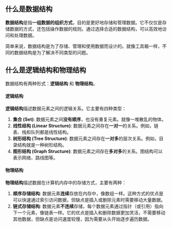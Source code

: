 ## 什么是数据结构

**数据结构**是指**一组数据的组织方式**，目的是更好地存储和管理数据。它不仅仅是存储数据的方式，还包括操作数据的规则。通过选择合适的数据结构，可以高效地访问和处理数据。

简单来说，数据结构是为了存储、管理和使用数据而设计的。就像工具箱一样，不同的数据结构是为了解决不同类型的问题。

## 什么是逻辑结构和物理结构

数据结构有两种形式：**逻辑结构** 和 **物理结构**。

#### 逻辑结构

**逻辑结构**描述数据元素之间的逻辑关系。它主要有四种类型：

1. **集合 (Set)**: 数据元素之间**没有顺序**，也没有重复元素。就像一堆散乱的物体。
2. **线性结构 (Linear Structure)**: 数据元素之间存在**一对一**的关系。例如，链表、栈和队列都是线性结构。
3. **树形结构 (Tree Structure)**: 数据元素之间存在**一对多**的层次关系。例如，目录结构就是一种树形结构。
4. **图形结构 (Graph Structure)**: 数据元素之间存在**多对多**的关系。图结构可以表示网络、路线图等。

#### 物理结构

**物理结构**描述数据在计算机内存中的存储方式，主要有两种：

1. **顺序存储结构**: 数据元素**连续**存放在内存中，像数组一样。这种方式的优点是可以快速通过索引访问数据，但缺点是插入或删除元素时需要移动大量数据。
2. **链式存储结构**: 数据元素**不连续**存储，每个数据元素通过指针（或引用）指向下一个元素，像链表一样。它的优点是插入和删除数据更加灵活，不需要移动其他数据，但缺点是访问速度较慢，因为需要从头开始逐步遍历数据。
